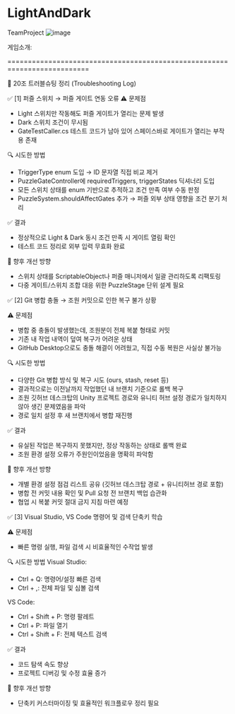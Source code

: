 # LightAndDark
TeamProject
![image](https://github.com/user-attachments/assets/6576edcf-eeef-400f-8516-2fa53988939e)


게임소개: 


==========================================================================

🧭 20조 트러블슈팅 정리 (Troubleshooting Log)

✅ [1] 퍼즐 스위치 → 퍼즐 게이트 연동 오류
⚠️ 문제점
- Light 스위치만 작동해도 퍼즐 게이트가 열리는 문제 발생
- Dark 스위치 조건이 무시됨
- GateTestCaller.cs 테스트 코드가 남아 있어 스페이스바로 게이트가 열리는 부작용 존재

🔍 시도한 방법
- TriggerType enum 도입 → ID 문자열 직접 비교 제거
- PuzzleGateController에 requiredTriggers, triggerStates 딕셔너리 도입
- 모든 스위치 상태를 enum 기반으로 추적하고 조건 만족 여부 수동 판정
- PuzzleSystem.shouldAffectGates 추가 → 퍼즐 외부 상태 영향을 조건 분기 처리

✅ 결과
- 정상적으로 Light & Dark 동시 조건 만족 시 게이트 열림 확인
- 테스트 코드 정리로 외부 입력 무효화 완료

🧩 향후 개선 방향
- 스위치 상태를 ScriptableObject나 퍼즐 매니저에서 일괄 관리하도록 리팩토링
- 다중 게이트/스위치 조합 대응 위한 PuzzleStage 단위 설계 필요


✅ [2] Git 병합 충돌 → 조원 커밋으로 인한 복구 불가 상황

⚠️ 문제점
- 병합 중 충돌이 발생했는데, 조원분이 전체 복붙 형태로 커밋
- 기존 내 작업 내역이 덮여 복구가 어려운 상태
- GitHub Desktop으로도 충돌 해결이 어려웠고, 직접 수동 복원은 사실상 불가능

🔍 시도한 방법
- 다양한 Git 병합 방식 및 복구 시도 (ours, stash, reset 등)
- 결과적으로는 이전날까지 작업했던 내 브랜치 기준으로 롤백 복구
- 조원 깃허브 데스크탑의 Unity 프로젝트 경로와 유니티 허브 설정 경로가 일치하지 않아 생긴 문제였음을 파악
- 경로 일치 설정 후 새 브랜치에서 병합 재진행

✅ 결과
- 유실된 작업은 복구하지 못했지만, 정상 작동하는 상태로 롤백 완료
- 조원 환경 설정 오류가 주원인이었음을 명확히 파악함

🧩 향후 개선 방향
- 개별 환경 설정 점검 리스트 공유 (깃허브 데스크탑 경로 + 유니티허브 경로 포함)
- 병합 전 커밋 내용 확인 및 Pull 요청 전 브랜치 백업 습관화
- 협업 시 복붙 커밋 절대 금지 지침 마련 예정


✅ [3] Visual Studio, VS Code 명령어 및 검색 단축키 학습

⚠️ 문제점
- 빠른 명령 실행, 파일 검색 시 비효율적인 수작업 발생

🔍 시도한 방법
Visual Studio:
- Ctrl + Q: 명령어/설정 빠른 검색
- Ctrl + ,: 전체 파일 및 심볼 검색

VS Code:
- Ctrl + Shift + P: 명령 팔레트
- Ctrl + P: 파일 열기
- Ctrl + Shift + F: 전체 텍스트 검색

✅ 결과
- 코드 탐색 속도 향상
- 프로젝트 디버깅 및 수정 효율 증가

🧩 향후 개선 방향
- 단축키 커스터마이징 및 효율적인 워크플로우 정리 필요
